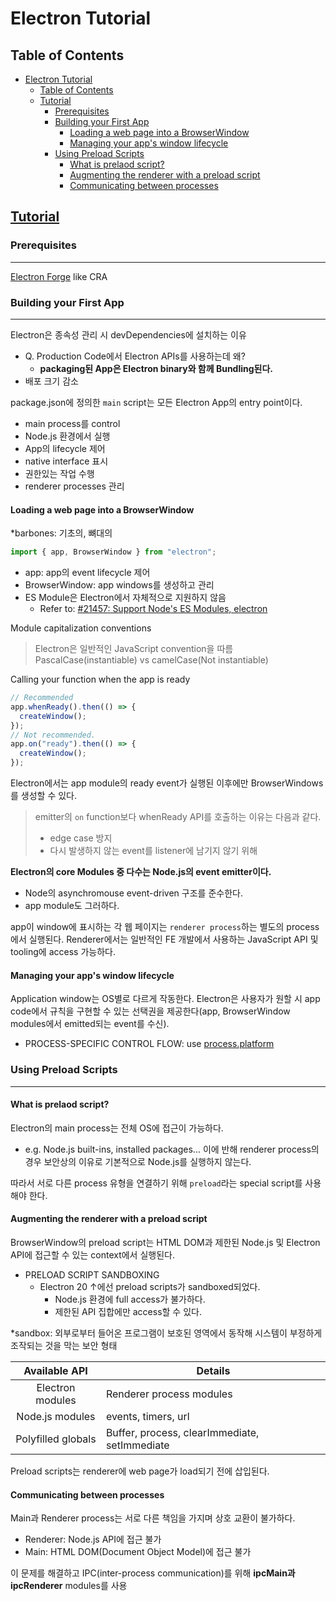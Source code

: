 # Electron Tutorial

## Table of Contents

- [Electron Tutorial](#electron-tutorial)
  - [Table of Contents](#table-of-contents)
  - [Tutorial](#tutorial)
    - [Prerequisites](#prerequisites)
    - [Building your First App](#building-your-first-app)
      - [Loading a web page into a BrowserWindow](#loading-a-web-page-into-a-browserwindow)
      - [Managing your app's window lifecycle](#managing-your-apps-window-lifecycle)
    - [Using Preload Scripts](#using-preload-scripts)
      - [What is prelaod script?](#what-is-prelaod-script)
      - [Augmenting the renderer with a preload script](#augmenting-the-renderer-with-a-preload-script)
      - [Communicating between processes](#communicating-between-processes)

## [Tutorial](https://www.electronjs.org/docs/latest/tutorial/tutorial-prerequisites)

### Prerequisites

---

[Electron Forge](https://www.electronforge.io/) like CRA

### Building your First App

---

Electron은 종속성 관리 시 devDependencies에 설치하는 이유

- Q. Production Code에서 Electron APIs를 사용하는데 왜?
  - **packaging된 App은 Electron binary와 함께 Bundling된다.**
- 배포 크기 감소

package.json에 정의한 `main` script는 모든 Electron App의 entry point이다.

- main process를 control
- Node.js 환경에서 실행
- App의 lifecycle 제어
- native interface 표시
- 권한있는 작업 수행
- renderer processes 관리

#### Loading a web page into a BrowserWindow

\*barbones: 기초의, 뼈대의

```typescript
import { app, BrowserWindow } from "electron";
```

- app: app의 event lifecycle 제어
- BrowserWindow: app windows를 생성하고 관리
- ES Module은 Electron에서 자체적으로 지원하지 않음
  - Refer to: [#21457: Support Node's ES Modules, electron](https://github.com/electron/electron/issues/21457)

Module capitalization conventions

> Electron은 일반적인 JavaScript convention을 따름  
> PascalCase(instantiable) vs camelCase(Not instantiable)

Calling your function when the app is ready

```typescript
// Recommended
app.whenReady().then(() => {
  createWindow();
});
// Not recommended.
app.on("ready").then(() => {
  createWindow();
});
```

Electron에서는 app module의 ready event가 실행된 이후에만 BrowserWindows를 생성할 수 있다.

> emitter의 `on` function보다 whenReady API를 호출하는 이유는 다음과 같다.
>
> - edge case 방지
> - 다시 발생하지 않는 event를 listener에 남기지 않기 위해

**Electron의 core Modules 중 다수는 Node.js의 event emitter이다.**

- Node의 asynchromouse event-driven 구조를 준수한다.
- app module도 그러하다.

app이 window에 표시하는 각 웹 페이지는 `renderer process`하는 별도의 process에서 실행된다. Renderer에서는 일반적인 FE 개발에서 사용하는 JavaScript API 및 tooling에 access 가능하다.

#### Managing your app's window lifecycle

Application window는 OS별로 다르게 작동한다. Electron은 사용자가 원할 시 app code에서 규칙을 구현할 수 있는 선택권을 제공한다(app, BrowserWindow modules에서 emitted되는 event를 수신).

- PROCESS-SPECIFIC CONTROL FLOW: use [process.platform](https://nodejs.org/api/process.html#process_process_platform)

### Using Preload Scripts

---

#### What is prelaod script?

Electron의 main process는 전체 OS에 접근이 가능하다.

- e.g. Node.js built-ins, installed packages...
  이에 반해 renderer process의 경우 보안상의 이유로 기본적으로 Node.js를 실행하지 않는다.

따라서 서로 다른 process 유형을 연결하기 위해 `preload`라는 special script를 사용해야 한다.

#### Augmenting the renderer with a preload script

BrowserWindow의 preload script는 HTML DOM과 제한된 Node.js 및 Electron API에 접근할 수 있는 context에서 실행된다.

- PRELOAD SCRIPT SANDBOXING
  - Electron 20 ↑에선 preload scripts가 sandboxed되었다.
    - Node.js 환경에 full access가 불가하다.
    - 제한된 API 집합에만 access할 수 있다.

\*sandbox: 외부로부터 들어온 프로그램이 보호된 영역에서 동작해 시스템이 부정하게 조작되는 것을 막는 보안 형태

|   Available API    | Details                                       |
| :----------------: | --------------------------------------------- |
|  Electron modules  | Renderer process modules                      |
|  Node.js modules   | events, timers, url                           |
| Polyfilled globals | Buffer, process, clearImmediate, setImmediate |

Preload scripts는 renderer에 web page가 load되기 전에 삽입된다.

#### Communicating between processes

Main과 Renderer process는 서로 다른 책임을 가지며 상호 교환이 불가하다.

- Renderer: Node.js API에 접근 불가
- Main: HTML DOM(Document Object Model)에 접근 불가

이 문제를 해결하고 IPC(inter-process communication)를 위해 **ipcMain과 ipcRenderer** modules를 사용
